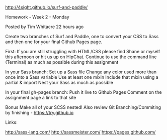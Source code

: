 http://4sight.github.io/surf-and-paddle/

Homework - Week 2 - Monday

Posted by Tim Whitacre 22 hours ago

Create two branches of Surf and Paddle, one to convert your CSS to Sass and then one for your final Github Pages page.

First:
If you are still struggling with HTML/CSS please find Shane or myself this afternoon or hit us up on HipChat.
Continue to use the command line (Terminal) as much as possible during this assignment

In your Sass branch:
Set up a Sass file
Change any color used more than once into a Sass variable
Use at least one mixin
Include that mixin using a partial & import
Nest your Sass as much as possible

In your final gh-pages branch:
Push it live to Github Pages
Comment on the assignment page a link to that site

Bonus
Make all of your SCSS nested!
Also review Git Branching/Commiting by finishing - https://try.github.io

Links:

http://sass-lang.com/
http://sassmeister.com/
https://pages.github.com/
